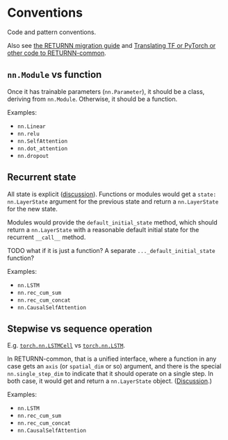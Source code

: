 # Conventions

Code and pattern conventions.

Also see [the RETURNN migration guide](https://github.com/rwth-i6/returnn_common/blob/main/nn/Migration.md)
and [Translating TF or PyTorch or other code to RETURNN-common](https://github.com/rwth-i6/returnn_common/wiki/Translating-TF-or-PyTorch-or-other-code-to-returnn_common).


## `nn.Module` vs function

Once it has trainable parameters (`nn.Parameter`),
it should be a class, deriving from `nn.Module`.
Otherwise, it should be a function.

Examples:

* `nn.Linear`
* `nn.relu`
* `nn.SelfAttention`
* `nn.dot_attention`
* `nn.dropout`


## Recurrent state

All state is explicit
([discussion](https://github.com/rwth-i6/returnn_common/issues/31)).
Functions or modules would get a `state: nn.LayerState` argument
for the previous state
and return a `nn.LayerState` for the new state.

Modules would provide the `default_initial_state` method,
which should return a `nn.LayerState`
with a reasonable default initial state
for the recurrent `__call__` method.

TODO what if it is just a function?
A separate `..._default_initial_state` function?

Examples:

* `nn.LSTM`
* `nn.rec_cum_sum`
* `nn.rec_cum_concat`
* `nn.CausalSelfAttention`


## Stepwise vs sequence operation

E.g. [`torch.nn.LSTMCell`](https://pytorch.org/docs/stable/generated/torch.nn.LSTMCell.html#torch.nn.LSTMCell)
vs [`torch.nn.LSTM`](https://pytorch.org/docs/stable/generated/torch.nn.LSTM.html).

In RETURNN-common, that is a unified interface,
where a function in any case gets an `axis` (or `spatial_dim` or so) argument,
and there is the special `nn.single_step_dim` to indicate that it should operate on a single step.
In both case, it would get and return a `nn.LayerState` object.
([Discussion](https://github.com/rwth-i6/returnn_common/issues/81).)

Examples:

* `nn.LSTM`
* `nn.rec_cum_sum`
* `nn.rec_cum_concat`
* `nn.CausalSelfAttention`

